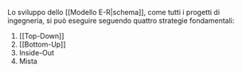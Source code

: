 Lo sviluppo dello [[Modello E-R|schema]], come tutti i progetti di ingegneria, si può eseguire seguendo quattro  strategie fondamentali:
1. [[Top-Down]]
2. [[Bottom-Up]]
3. Inside-Out
4. Mista